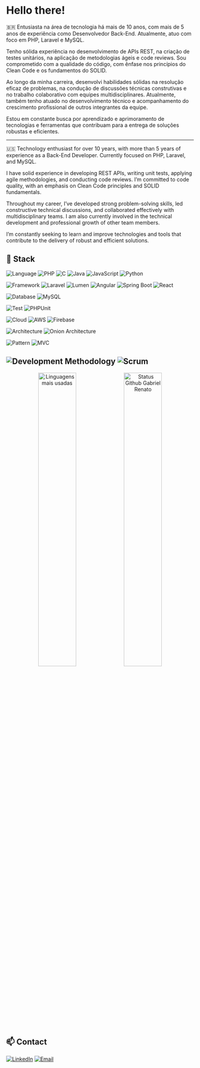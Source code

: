 # Hello there!

🇧🇷
Entusiasta na área de tecnologia há mais de 10 anos, com mais de 5 anos de experiência como Desenvolvedor Back-End. Atualmente, atuo com foco em PHP, Laravel e MySQL.

Tenho sólida experiência no desenvolvimento de APIs REST, na criação de testes unitários, na aplicação de metodologias ágeis e code reviews. Sou comprometido com a qualidade do código, com ênfase nos princípios do Clean Code e os fundamentos do SOLID.

Ao longo da minha carreira, desenvolvi habilidades sólidas na resolução eficaz de problemas, na condução de discussões técnicas construtivas e no trabalho colaborativo com equipes multidisciplinares. Atualmente, também tenho atuado no desenvolvimento técnico e acompanhamento do crescimento profissional de outros integrantes da equipe. 

Estou em constante busca por aprendizado e aprimoramento de tecnologias e ferramentas que contribuam para a entrega de soluções robustas e eficientes.

---
🇺🇸
Technology enthusiast for over 10 years, with more than 5 years of experience as a Back-End Developer. Currently focused on PHP, Laravel, and MySQL.

I have solid experience in developing REST APIs, writing unit tests, applying agile methodologies, and conducting code reviews. I’m committed to code quality, with an emphasis on Clean Code principles and SOLID fundamentals.

Throughout my career, I’ve developed strong problem-solving skills, led constructive technical discussions, and collaborated effectively with multidisciplinary teams. I am also currently involved in the technical development and professional growth of other team members.

I’m constantly seeking to learn and improve technologies and tools that contribute to the delivery of robust and efficient solutions.

## 🔧 Stack

![Language](https://img.shields.io/badge/-Language-gray?style=for-the-badge)
![PHP](https://img.shields.io/badge/PHP-777BB4?style=for-the-badge&logo=php&logoColor=white)
![C](https://img.shields.io/badge/C-00599C?style=for-the-badge&logo=c&logoColor=white)
![Java](https://img.shields.io/badge/Java-007396?style=for-the-badge&logo=java&logoColor=white)
![JavaScript](https://img.shields.io/badge/JavaScript-F7DF1E?style=for-the-badge&logo=javascript&logoColor=black)
![Python](https://img.shields.io/badge/Python-3776AB?style=for-the-badge&logo=python&logoColor=white)

![Framework](https://img.shields.io/badge/-Framework-gray?style=for-the-badge)
![Laravel](https://img.shields.io/badge/Laravel-FF2D20?style=for-the-badge&logo=laravel&logoColor=white)
![Lumen](https://img.shields.io/badge/Lumen-E74430?style=for-the-badge&logo=laravel&logoColor=white)
![Angular](https://img.shields.io/badge/Angular-DD0031?style=for-the-badge&logo=angular&logoColor=white)
![Spring Boot](https://img.shields.io/badge/Spring%20Boot-6DB33F?style=for-the-badge&logo=spring-boot&logoColor=white)
![React](https://img.shields.io/badge/React-61DAFB?style=for-the-badge&logo=react&logoColor=black)

![Database](https://img.shields.io/badge/-Database-gray?style=for-the-badge)
![MySQL](https://img.shields.io/badge/MySQL-4479A1?style=for-the-badge&logo=mysql&logoColor=white)

![Test](https://img.shields.io/badge/-Test-gray?style=for-the-badge)
![PHPUnit](https://img.shields.io/badge/PHPUnit-009639?style=for-the-badge&logo=php&logoColor=white)

![Cloud](https://img.shields.io/badge/-Cloud-gray?style=for-the-badge)
![AWS](https://img.shields.io/badge/AWS-232F3E?style=for-the-badge&logo=amazon-aws&logoColor=white)
![Firebase](https://img.shields.io/badge/firebase-FFCA28?logo=firebase&logoColor=white&style=for-the-badge)

![Architecture](https://img.shields.io/badge/-Architecture-gray?style=for-the-badge)
![Onion Architecture](https://img.shields.io/badge/Onion%20Architecture-%239B59B6?style=for-the-badge)

![Pattern](https://img.shields.io/badge/-Pattern-gray?style=for-the-badge)
![MVC](https://img.shields.io/badge/MVC-%231E90FF?style=for-the-badge)

![Development Methodology](https://img.shields.io/badge/-Development%20Methodology-gray?style=for-the-badge)
![Scrum](https://img.shields.io/badge/Scrum-%23F39C12?style=for-the-badge)
---

<div align="center">
  <img width="45%" alt="Linguagens mais usadas" src="https://github-readme-stats.vercel.app/api/top-langs/?username=gabrielrenato1&layout=compact&theme=holi"/>
  <img width="45%" alt="Status Github Gabriel Renato" src="https://github-readme-stats.vercel.app/api?username=gabrielrenato1&show_icons=true&theme=holi" />
</div>

## 📫 Contact

[![LinkedIn](https://img.shields.io/badge/LinkedIn-0077B5?style=for-the-badge&logo=linkedin&logoColor=white)](https://www.linkedin.com/in/gabriel-renato)
[![Email](https://img.shields.io/badge/E--mail-D14836?style=for-the-badge&logo=gmail&logoColor=white)](mailto:gabrielrenatosc@gmail.com)

